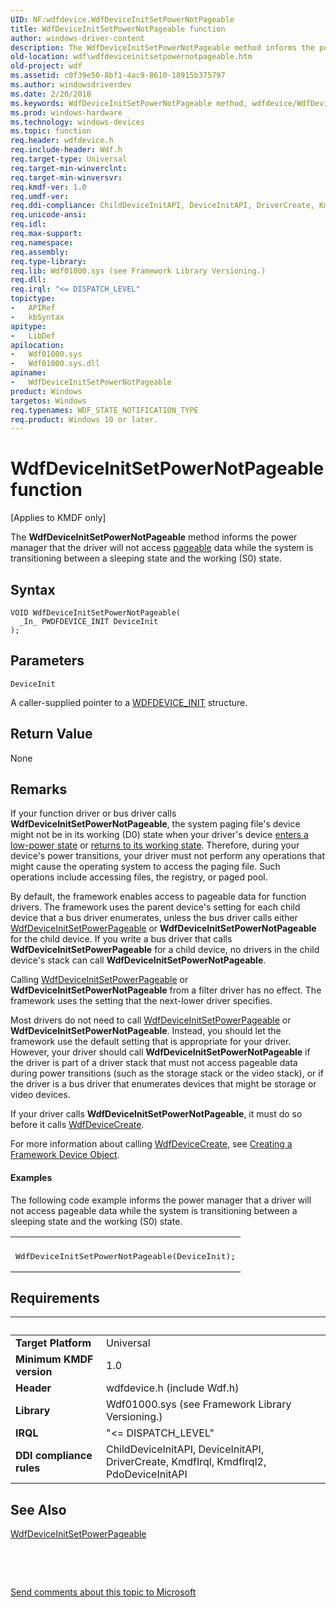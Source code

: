 ```yaml
---
UID: NF:wdfdevice.WdfDeviceInitSetPowerNotPageable
title: WdfDeviceInitSetPowerNotPageable function
author: windows-driver-content
description: The WdfDeviceInitSetPowerNotPageable method informs the power manager that the driver will not access pageable data while the system is transitioning between a sleeping state and the working (S0) state.
old-location: wdf\wdfdeviceinitsetpowernotpageable.htm
old-project: wdf
ms.assetid: c0f39e50-8bf1-4ac9-8610-18915b375797
ms.author: windowsdriverdev
ms.date: 2/20/2018
ms.keywords: WdfDeviceInitSetPowerNotPageable method, wdfdevice/WdfDeviceInitSetPowerNotPageable, kmdf.wdfdeviceinitsetpowernotpageable, WdfDeviceInitSetPowerNotPageable, DFDeviceObjectGeneralRef_b7acdb97-66a4-497f-b9fb-4335d9147c1a.xml, wdf.wdfdeviceinitsetpowernotpageable
ms.prod: windows-hardware
ms.technology: windows-devices
ms.topic: function
req.header: wdfdevice.h
req.include-header: Wdf.h
req.target-type: Universal
req.target-min-winverclnt: 
req.target-min-winversvr: 
req.kmdf-ver: 1.0
req.umdf-ver: 
req.ddi-compliance: ChildDeviceInitAPI, DeviceInitAPI, DriverCreate, KmdfIrql, KmdfIrql2, PdoDeviceInitAPI
req.unicode-ansi: 
req.idl: 
req.max-support: 
req.namespace: 
req.assembly: 
req.type-library: 
req.lib: Wdf01000.sys (see Framework Library Versioning.)
req.dll: 
req.irql: "<= DISPATCH_LEVEL"
topictype:
-	APIRef
-	kbSyntax
apitype:
-	LibDef
apilocation:
-	Wdf01000.sys
-	Wdf01000.sys.dll
apiname:
-	WdfDeviceInitSetPowerNotPageable
product: Windows
targetos: Windows
req.typenames: WDF_STATE_NOTIFICATION_TYPE
req.product: Windows 10 or later.
---
```



# WdfDeviceInitSetPowerNotPageable function
<p class="CCE_Message">[Applies to KMDF only]

The <b>WdfDeviceInitSetPowerNotPageable</b> method informs the power manager that the driver will not access <a href="https://docs.microsoft.com/en-us/windows-hardware/drivers/wdf/creating-pageable-code-in-a-kmdf-driver">pageable</a> data while the system is transitioning between a sleeping state and the working (S0) state.

## Syntax

````
VOID WdfDeviceInitSetPowerNotPageable(
  _In_ PWDFDEVICE_INIT DeviceInit
);
````

## Parameters

`DeviceInit`

A caller-supplied pointer to a <a href="https://msdn.microsoft.com/library/windows/hardware/ff546951">WDFDEVICE_INIT</a> structure.


## Return Value

None

## Remarks

If your function driver or bus driver calls <b>WdfDeviceInitSetPowerNotPageable</b>, the system paging file's device might not be in its working (D0) state when your driver's device <a href="https://docs.microsoft.com/en-us/windows-hardware/drivers/wdf/a-device-enters-a-low-power-state">enters a low-power state</a> or <a href="https://docs.microsoft.com/en-us/windows-hardware/drivers/wdf/a-device-returns-to-its-working-state">returns to its working state</a>. Therefore, during your device's power transitions, your driver must not perform any operations that might cause the operating system to access the paging file. Such operations include accessing files, the registry, or paged pool. 

By default, the framework enables access to pageable data for function drivers. The framework uses the parent device's setting for each child device that a bus driver enumerates, unless the bus driver calls either <a href="..\wdfdevice\nf-wdfdevice-wdfdeviceinitsetpowerpageable.md">WdfDeviceInitSetPowerPageable</a> or <b>WdfDeviceInitSetPowerNotPageable</b> for the child device. If you write a bus driver that calls <b>WdfDeviceInitSetPowerPageable</b> for a child device, no drivers in the child device's stack can call <b>WdfDeviceInitSetPowerNotPageable</b>. 

Calling <a href="..\wdfdevice\nf-wdfdevice-wdfdeviceinitsetpowerpageable.md">WdfDeviceInitSetPowerPageable</a> or <b>WdfDeviceInitSetPowerNotPageable</b> from a filter driver has no effect. The framework uses the setting that the next-lower driver specifies.

Most drivers do not need to call <a href="..\wdfdevice\nf-wdfdevice-wdfdeviceinitsetpowerpageable.md">WdfDeviceInitSetPowerPageable</a> or <b>WdfDeviceInitSetPowerNotPageable</b>. Instead, you should let the framework use the default setting that is appropriate for your driver. However, your driver should call <b>WdfDeviceInitSetPowerNotPageable</b> if the driver is part of a driver stack that must not access pageable data during power transitions (such as the storage stack or the video stack), or if the driver is a bus driver that enumerates devices that might be storage or video devices. 

If your driver calls <b>WdfDeviceInitSetPowerNotPageable</b>, it must do so before it calls <a href="..\wdfdevice\nf-wdfdevice-wdfdevicecreate.md">WdfDeviceCreate</a>.

For more information about calling <a href="..\wdfdevice\nf-wdfdevice-wdfdevicecreate.md">WdfDeviceCreate</a>, see <a href="https://docs.microsoft.com/en-us/windows-hardware/drivers/wdf/creating-a-framework-device-object">Creating a Framework Device Object</a>.


#### Examples

The following code example informs the power manager that a driver will not access pageable data while the system is transitioning between a sleeping state and the working (S0) state.

<div class="code"><span codelanguage=""><table>
<tr>
<th></th>
</tr>
<tr>
<td>
<pre>WdfDeviceInitSetPowerNotPageable(DeviceInit);</pre>
</td>
</tr>
</table></span></div>

## Requirements
| &nbsp; | &nbsp; |
| ---- |:---- |
| **Target Platform** | Universal |
| **Minimum KMDF version** | 1.0 |
| **Header** | wdfdevice.h (include Wdf.h) |
| **Library** | Wdf01000.sys (see Framework Library Versioning.) |
| **IRQL** | "<= DISPATCH_LEVEL" |
| **DDI compliance rules** | ChildDeviceInitAPI, DeviceInitAPI, DriverCreate, KmdfIrql, KmdfIrql2, PdoDeviceInitAPI |

## See Also

<a href="..\wdfdevice\nf-wdfdevice-wdfdeviceinitsetpowerpageable.md">WdfDeviceInitSetPowerPageable</a>



 

 

<a href="mailto:wsddocfb@microsoft.com?subject=Documentation%20feedback [wdf\wdf]:%20WdfDeviceInitSetPowerNotPageable method%20 RELEASE:%20(2/20/2018)&amp;body=%0A%0APRIVACY STATEMENT%0A%0AWe use your feedback to improve the documentation. We don't use your email address for any other purpose, and we'll remove your email address from our system after the issue that you're reporting is fixed. While we're working to fix this issue, we might send you an email message to ask for more info. Later, we might also send you an email message to let you know that we've addressed your feedback.%0A%0AFor more info about Microsoft's privacy policy, see http://privacy.microsoft.com/en-us/default.aspx." title="Send comments about this topic to Microsoft">Send comments about this topic to Microsoft</a>